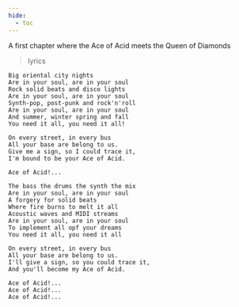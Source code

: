```yaml
---
hide:
  - toc
---
```


A first chapter where the Ace of Acid meets the Queen of Diamonds

> lyrics

    Big oriental city nights
    Are in your soul, are in your soul
    Rock solid beats and disco lights
    Are in your soul, are in your soul
    Synth-pop, post-punk and rock'n'roll
    Are in your soul, are in your soul
    And summer, winter spring and fall
    You need it all, you need it all!
    
    On every street, in every bus
    All your base are belong to us.
    Give me a sign, so I could trace it,
    I'm bound to be your Ace of Acid.
    
    Ace of Acid!...
    
    The bass the drums the synth the mix
    Are in your soul, are in your soul
    A forgery for solid beats
    Where fire burns to melt it all
    Acoustic waves and MIDI streams
    Are in your soul, are in your soul
    To implement all opf your dreams
    You need it all, you need it all
    
    On every street, in every bus
    All your base are belong to us.
    I'll give a sign, so you could trace it,
    And you'll become my Ace of Acid.
    
    Ace of Acid!...
    Ace of Acid!...
    Ace of Acid!...
